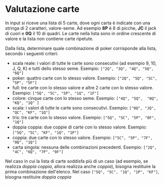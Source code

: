 # Valutazione carte

In input si riceve una lista di 5 carte, dove ogni carta è indicate con una stringa di 2 caratteri, valore-seme.
Ad esempio **8P** è 8 di picche, **JC** il jack di cuori e **0Q** il 10 di
quadri.
Le carte nella lista sono in  ordine crescente di valore e la lista non contiene carte ripetute.

Dalla lista, determinare quale combinazione di poker corrisponde alla lista,
secondo i seguenti criteri:

*  scala reale: i valori di tutte le carte sono consecutivi (ad esempio 9, 10, J, Q, K) e tutti
dello stesso seme. Esempio: `["2Q", "3Q", "4Q", "5Q", "6Q"]`
*  poker: quattro carte con lo stesso valore. Esempio: `["2Q", "5Q", "5C", "5P", "5F"]`
*  full: tre carte con lo stesso valore e altre 2 carte con lo stesso valore.
   Esempio: `["5Q", "5C", "5P", "1Q", "1F"]`
*  colore: cinque carte con lo stesso seme. Esempio: `["4Q", "5Q",  "0Q", "KQ", "1Q" ]`
*  scala: i valori di tutte le carte sono consecutivi. Esempio: `["0Q", "JQ", "QC", "KF", "1Q"]`
*  tris: tre carte con lo stesso valore. Esempio: `["5Q", "5C", "5P", "0F", "1Q"]`
*  doppia coppia: due coppie di carte con lo stesso valore. Esempio: `["5Q", "5C", "KF", "1Q", "1P"]`
*  coppia: due carte con lo stesso valore. Esempio: `["5C", "5P", "7F", "0Q", "1Q"]`
*  carta singola: nessuna delle combinazioni precedenti. Esempio: `["2Q", "4C", "6Q", "7P", "9F"]`

Nel caso in cui la lista di carte soddisfa più di un caso (ad esempio, se
realizza  *doppia coppia*, allora realizza anche *coppia*), bisogna restituire
la prima combinazione dell'elenco. Nel caso `["5Q", "5C", "1Q", "1P", "KF"]`,
bisogna restituire *doppia coppia*
